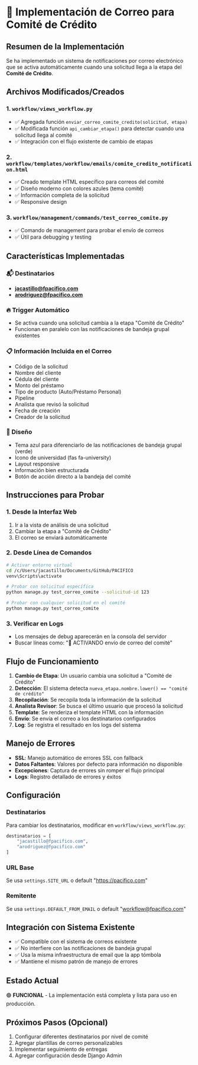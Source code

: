 # 📧 Implementación de Correo para Comité de Crédito

## Resumen de la Implementación

Se ha implementado un sistema de notificaciones por correo electrónico que se activa automáticamente cuando una solicitud llega a la etapa del **Comité de Crédito**.

## Archivos Modificados/Creados

### 1. `workflow/views_workflow.py`
- ✅ Agregada función `enviar_correo_comite_credito(solicitud, etapa)`
- ✅ Modificada función `api_cambiar_etapa()` para detectar cuando una solicitud llega al comité
- ✅ Integración con el flujo existente de cambio de etapas

### 2. `workflow/templates/workflow/emails/comite_credito_notification.html`
- ✅ Creado template HTML específico para correos del comité
- ✅ Diseño moderno con colores azules (tema comité)
- ✅ Información completa de la solicitud
- ✅ Responsive design

### 3. `workflow/management/commands/test_correo_comite.py`
- ✅ Comando de management para probar el envío de correos
- ✅ Útil para debugging y testing

## Características Implementadas

### 📬 Destinatarios
- **jacastillo@fpacifico.com**
- **arodriguez@fpacifico.com**

### 🔥 Trigger Automático
- Se activa cuando una solicitud cambia a la etapa "Comité de Crédito"
- Funcionan en paralelo con las notificaciones de bandeja grupal existentes

### 📋 Información Incluida en el Correo
- Código de la solicitud
- Nombre del cliente
- Cédula del cliente
- Monto del préstamo
- Tipo de producto (Auto/Préstamo Personal)
- Pipeline
- Analista que revisó la solicitud
- Fecha de creación
- Creador de la solicitud

### 🎨 Diseño
- Tema azul para diferenciarlo de las notificaciones de bandeja grupal (verde)
- Icono de universidad (fas fa-university)
- Layout responsive
- Información bien estructurada
- Botón de acción directo a la bandeja del comité

## Instrucciones para Probar

### 1. Desde la Interfaz Web
1. Ir a la vista de análisis de una solicitud
2. Cambiar la etapa a "Comité de Crédito"
3. El correo se enviará automáticamente

### 2. Desde Línea de Comandos
```bash
# Activar entorno virtual
cd /c/Users/jacastillo/Documents/GitHub/PACIFICO
venv\Scripts\activate

# Probar con solicitud específica
python manage.py test_correo_comite --solicitud-id 123

# Probar con cualquier solicitud en el comité
python manage.py test_correo_comite
```

### 3. Verificar en Logs
- Los mensajes de debug aparecerán en la consola del servidor
- Buscar líneas como: "📧 ACTIVANDO envío de correo del comité"

## Flujo de Funcionamiento

1. **Cambio de Etapa**: Un usuario cambia una solicitud a "Comité de Crédito"
2. **Detección**: El sistema detecta `nueva_etapa.nombre.lower() == "comité de crédito"`
3. **Recopilación**: Se recopila toda la información de la solicitud
4. **Analista Revisor**: Se busca el último usuario que procesó la solicitud
5. **Template**: Se renderiza el template HTML con la información
6. **Envío**: Se envía el correo a los destinatarios configurados
7. **Log**: Se registra el resultado en los logs del sistema

## Manejo de Errores

- **SSL**: Manejo automático de errores SSL con fallback
- **Datos Faltantes**: Valores por defecto para información no disponible
- **Excepciones**: Captura de errores sin romper el flujo principal
- **Logs**: Registro detallado de errores y éxitos

## Configuración

### Destinatarios
Para cambiar los destinatarios, modificar en `workflow/views_workflow.py`:
```python
destinatarios = [
    "jacastillo@fpacifico.com",
    "arodriguez@fpacifico.com"
]
```

### URL Base
Se usa `settings.SITE_URL` o default "https://pacifico.com"

### Remitente
Se usa `settings.DEFAULT_FROM_EMAIL` o default "workflow@fpacifico.com"

## Integración con Sistema Existente

- ✅ Compatible con el sistema de correos existente
- ✅ No interfiere con las notificaciones de bandeja grupal
- ✅ Usa la misma infraestructura de email que la app tómbola
- ✅ Mantiene el mismo patrón de manejo de errores

## Estado Actual

🟢 **FUNCIONAL** - La implementación está completa y lista para uso en producción.

## Próximos Pasos (Opcional)

1. Configurar diferentes destinatarios por nivel de comité
2. Agregar plantillas de correo personalizables
3. Implementar seguimiento de entregas
4. Agregar configuración desde Django Admin 